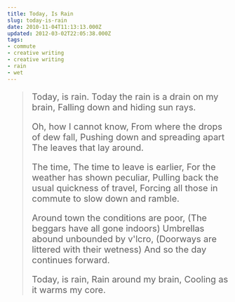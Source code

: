 ```yaml
---
title: Today, Is Rain
slug: today-is-rain
date: 2010-11-04T11:13:13.000Z
updated: 2012-03-02T22:05:38.000Z
tags:
- commute
- creative writing
- creative writing
- rain
- wet
---
```




<blockquote style="font-size:20px;">Today, is rain.
Today the rain is a drain on my brain,
Falling down and hiding sun rays.

Oh, how I cannot know, 
From where the drops of dew fall,
Pushing down and spreading apart
The leaves that lay around.

The time,
The time to leave is earlier,
For the weather has shown peculiar,
Pulling back the usual quickness of travel,
Forcing all those in commute to slow down and ramble.  

Around town the conditions are poor,
(The beggars have all gone indoors)
Umbrellas abound unbounded by v'lcro,
(Doorways are littered with their wetness)
And so the day continues forward.

Today, is rain,
Rain around my brain,
Cooling as it warms my core.  </blockquote>


